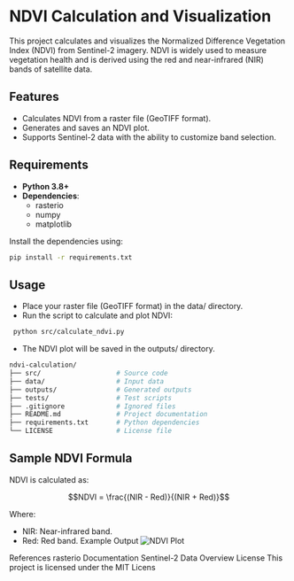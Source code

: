 # NDVI Calculation and Visualization

This project calculates and visualizes the Normalized Difference Vegetation Index (NDVI) from Sentinel-2 imagery. NDVI is widely used to measure vegetation health and is derived using the red and near-infrared (NIR) bands of satellite data.

## Features
- Calculates NDVI from a raster file (GeoTIFF format).
- Generates and saves an NDVI plot.
- Supports Sentinel-2 data with the ability to customize band selection.

## Requirements
- **Python 3.8+**
- **Dependencies**:
  - rasterio
  - numpy
  - matplotlib

Install the dependencies using:
```bash
pip install -r requirements.txt
```

## Usage
 - Place your raster file (GeoTIFF format) in the data/ directory.
 - Run the script to calculate and plot NDVI:
```bash
 python src/calculate_ndvi.py
```

- The NDVI plot will be saved in the outputs/ directory.

```bash
ndvi-calculation/
├── src/                   # Source code
├── data/                  # Input data
├── outputs/               # Generated outputs
├── tests/                 # Test scripts
├── .gitignore             # Ignored files
├── README.md              # Project documentation
├── requirements.txt       # Python dependencies
└── LICENSE                # License file
```

## Sample NDVI Formula
NDVI is calculated as:

$$NDVI = \frac{(NIR - Red)}{(NIR + Red)}$$

Where:

 - NIR: Near-infrared band.
 - Red: Red band.
Example Output
![NDVI Plot](images/ndvi_plot.png "NDVI Plot")

References
rasterio Documentation
Sentinel-2 Data Overview
License
This project is licensed under the MIT Licens